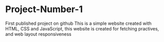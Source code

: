 # Project-Number-1
First published project on github
This is a simple website created with HTML, CSS and JavaScript, this website is created for fetching practives, and web layout responsiveness
